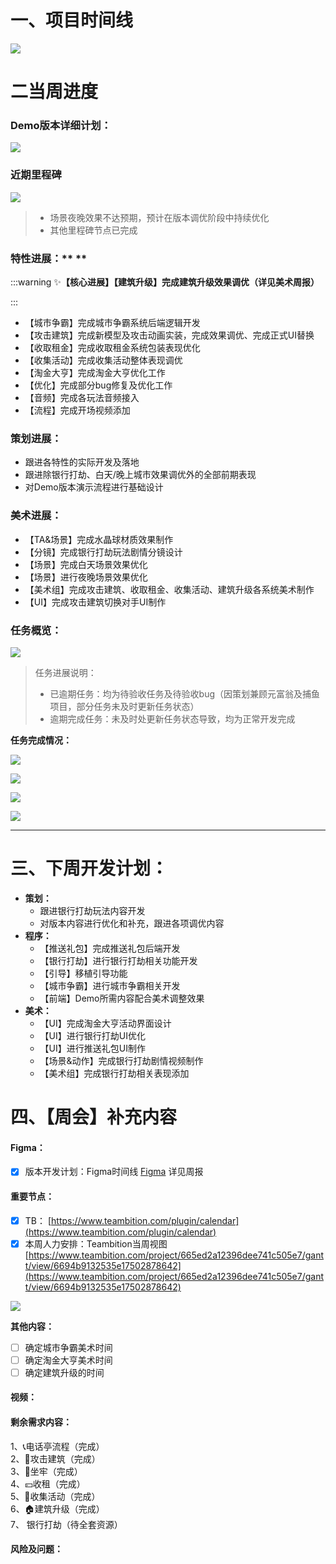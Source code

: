 # 一、项目时间线
![](https://cdn.nlark.com/yuque/0/2024/png/12926950/1725094499623-475347a4-2948-4c0c-8268-292a02d26e72.png)

# 二当周进度
### Demo版本详细计划：
![](https://cdn.nlark.com/yuque/0/2024/png/12926950/1726314875203-a25b3a84-bd12-44c3-b339-7c4da650a705.png)

### 近期里程碑
![](https://cdn.nlark.com/yuque/0/2024/png/12926950/1726313038233-51ddf523-2fe2-4b49-a53d-9cb250bca61a.png)

> + 场景夜晚效果不达预期，预计在版本调优阶段中持续优化
> + 其他里程碑节点已完成
>

### 特性进展：** **
:::warning
✨**【核心进展】【建筑升级】完成建筑升级效果调优（详见美术周报）**

:::

+ 【城市争霸】完成城市争霸系统后端逻辑开发
+ 【攻击建筑】完成新模型及攻击动画实装，完成效果调优、完成正式UI替换
+ 【收取租金】完成收取租金系统包装表现优化
+ 【收集活动】完成收集活动整体表现调优
+ 【淘金大亨】完成淘金大亨优化工作
+ 【优化】完成部分bug修复及优化工作
+ 【音频】完成各玩法音频接入
+ 【流程】完成开场视频添加

### 策划进展：
+  跟进各特性的实际开发及落地
+  跟进除银行打劫、白天/晚上城市效果调优外的全部前期表现  
+  对Demo版本演示流程进行基础设计

### 美术进展：
+  【TA&场景】完成水晶球材质效果制作
+ 【分镜】完成银行打劫玩法剧情分镜设计
+ 【场景】完成白天场景效果优化
+ 【场景】进行夜晚场景效果优化
+ 【美术组】完成攻击建筑、收取租金、收集活动、建筑升级各系统美术制作
+ 【UI】完成攻击建筑切换对手UI制作

### 任务概览：
![](https://cdn.nlark.com/yuque/0/2024/png/12926950/1726313134317-ef34498c-108e-4198-b8d9-023cdf9b6f08.png)

> 任务进展说明：
>
> + 已逾期任务：均为待验收任务及待验收bug（因策划兼顾元富翁及捕鱼项目，部分任务未及时更新任务状态）
> + 逾期完成任务：未及时处更新任务状态导致，均为正常开发完成
>

**任务完成情况：**

![](https://cdn.nlark.com/yuque/0/2024/png/12926950/1726313230919-6e0b2a55-a53d-4011-a14b-df126ec2b694.png)

![](https://cdn.nlark.com/yuque/0/2024/png/12926950/1726313274346-951663bd-e0a1-4fb7-ae36-4fd8e5790290.png)

![](https://cdn.nlark.com/yuque/0/2024/png/12926950/1726313278353-d402061b-2a8f-4899-9a97-406feffe141e.png)

![](https://cdn.nlark.com/yuque/0/2024/png/12926950/1726313281643-90778c7c-9f6e-4d77-b79a-4c1bcb885caa.png)



---

# 三、下周开发计划：
+ **策划：**
    - 跟进银行打劫玩法内容开发
    - 对版本内容进行优化和补充，跟进各项调优内容
+ **程序：**
    - 【推送礼包】完成推送礼包后端开发
    - 【银行打劫】进行银行打劫相关功能开发
    - 【引导】移植引导功能
    - 【城市争霸】进行城市争霸相关开发
    - 【前端】Demo所需内容配合美术调整效果  
+ **美术：**
    - 【UI】完成淘金大亨活动界面设计
    - 【UI】进行银行打劫UI优化
    - 【UI】进行推送礼包UI制作
    - 【场景&动作】完成银行打劫剧情视频制作
    - 【美术组】完成银行打劫相关表现添加

# 四、【周会】补充内容
#### Figma：
- [x] 版本开发计划：Figma时间线 [Figma](https://www.figma.com/board/PpDzZXkFTAbZkd1ffJfBMp/%E7%89%88%E6%9C%AC%E8%AE%A1%E5%88%92?node-id=0-1&t=6hGXDOCPpzfeBsC4-1) 详见周报

#### 重要节点：
- [x] TB： [https://www.teambition.com/plugin/calendar](https://www.teambition.com/plugin/calendar)
- [x] 本周人力安排：Teambition当周视图 [https://www.teambition.com/project/665ed2a12396dee741c505e7/gantt/view/6694b9132535e17502878642](https://www.teambition.com/project/665ed2a12396dee741c505e7/gantt/view/6694b9132535e17502878642)

![](https://cdn.nlark.com/yuque/0/2024/png/12926950/1725694287996-4aaa1e07-efd6-4280-8712-4b1cffaa8f24.png)

**其他内容：**

- [ ] 确定城市争霸美术时间
- [ ] 确定淘金大亨美术时间
- [ ] 确定建筑升级的时间

#### 视频：


#### 剩余需求内容：
 1、📞电话亭流程（完成）  
2、🐓攻击建筑（完成）  
3、🚪坐牢（完成）  
4、💴收租（完成）  
5、📕收集活动（完成）  
6、🏠建筑升级（完成）  
7、  银行打劫（待全套资源）   



#### 风险及问题：
